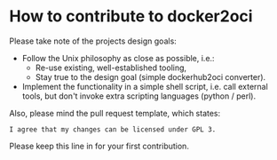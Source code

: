 # How to contribute to docker2oci

Please take note of the projects design goals:

* Follow the Unix philosophy as close as possible, i.e.:
  * Re-use existing, well-established tooling,
  * Stay true to the design goal (simple dockerhub2oci converter).
* Implement the functionality in a simple shell script, i.e. call external tools,
  but don't invoke extra scripting languages (python / perl). 

Also, please mind the pull request template, which states:
```
I agree that my changes can be licensed under GPL 3.
```
Please keep this line in for your first contribution. 

